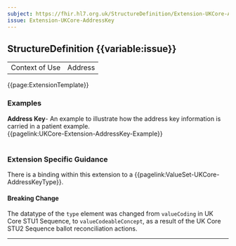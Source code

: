 ```yaml
---
subject: https://fhir.hl7.org.uk/StructureDefinition/Extension-UKCore-AddressKey
issue: Extension-UKCore-AddressKey
---
```

## StructureDefinition {{variable:issue}}

<table id="addToTranspose">
<tr><td>Context of Use</td>
<td>Address</td>
</tr>
</table>

{{page:ExtensionTemplate}}

<div id="Examples" class="tabcontent">
  <h3>Examples</h3>
  <b>Address Key</b>- An example to illustrate how the address key information is carried in a patient example. </br>
{{pagelink:UKCore-Extension-AddressKey-Example}}
<br><br>
</div>

<h3 id="guidance-addresskey">Extension Specific Guidance</h3>

There is a binding within this extension to a {{pagelink:ValueSet-UKCore-AddressKeyType}}.

<div markdown="span" class="alert alert-warning" role="alert"><h4><i class="fa fa-warning"></i> Breaking Change</h4>
The datatype of the <code>type</code> element was changed from <code>valueCoding</code> in UK Core STU1 Sequence, to <code>valueCodeableConcept</code>, as a result of the UK Core STU2 Sequence ballot reconciliation actions.
</div> 

---
